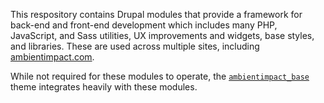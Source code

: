 This respository contains Drupal modules that provide a framework for back-end
and front-end development which includes many PHP, JavaScript, and Sass
utilities, UX improvements and widgets, base styles, and libraries. These are
used across multiple sites, including
[ambientimpact.com](https://ambientimpact.com/).

While not required for these modules to operate, the
[```ambientimpact_base```](https://gitlab.com/Ambient.Impact/drupal-themes)
theme integrates heavily with these modules.
